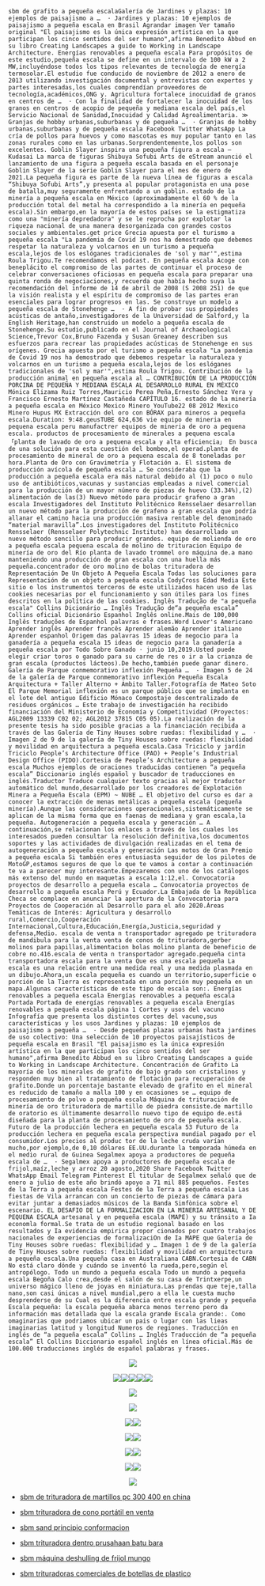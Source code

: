 
```
sbm de grafito a pequeña escalaGalería de Jardines y plazas: 10 ejemplos de paisajismo a …  · Jardines y plazas: 10 ejemplos de paisajismo a pequeña escala en Brasil Agrandar imagen Ver tamaño original "El paisajismo es la única expresión artística en la que participan los cinco sentidos del ser humano",afirma Benedito Abbud en su libro Creating Landscapes a guide to Working in Landscape Architecture. Energías renovables a pequeña escala Para propósitos de este estudio,pequeña escala se define en un intervalo de 100 kW a 2 MW,incluyéndose todos los tipos relevantes de tecnología de energía termosolar.El estudio fue conducido de noviembre de 2012 a enero de 2013 utilizando investigación documental y entrevistas con expertos y partes interesadas,los cuales comprendían proveedores de tecnología,académicos,ONG y. Agricultura fortalece inocuidad de granos en centros de …  · Con la finalidad de fortalecer la inocuidad de los granos en centros de acopio de pequeña y mediana escala del país,el Servicio Nacional de Sanidad,Inocuidad y Calidad Agroalimentaria. ≫ Granjas de hobby urbanas,suburbanas y de pequeña …  · Granjas de hobby urbanas,suburbanas y de pequeña escala Facebook Twitter WhatsApp La cría de pollos para huevos y como mascotas es muy popular tanto en las zonas rurales como en las urbanas.Sorprendentemente,los pollos son excelentes. Goblin Slayer inspira una pequeña figura a escala — Kudasai La marca de figuras Shibuya Sofubi Arts de eStream anunció el lanzamiento de una figura a pequeña escala basada en el personaje Goblin Slayer de la serie Goblin Slayer para el mes de enero de 2021.La pequeña figura es parte de la nueva línea de figuras a escala “Shibuya Sofubi Arts”,y presenta al popular protagonista en una pose de batalla,muy seguramente enfrentando a un goblin. estado de la minería a pequeña escala en México (aproximadamente el 60 % de la producción total del metal ha correspondido a la minería en pequeña escala).Sin embargo,en la mayoría de estos países se la estigmatiza como una "minería depredadora" y se le reprocha por explotar la riqueza nacional de una manera desorganizada con grandes costos sociales y ambientales.get price Grecia apuesta por el turismo a pequeña escala "La pandemia de Covid 19 nos ha demostrado que debemos respetar la naturaleza y volcarnos en un turismo a pequeña escala,lejos de los eslóganes tradicionales de 'sol y mar'",estima Roula Trigou.Te recomendamos el podcast. En pequeña escala Acoge con beneplácito el compromiso de las partes de continuar el proceso de celebrar conversaciones oficiosas en pequeña escala para preparar una quinta ronda de negociaciones,y recuerda que había hecho suya la recomendación del informe de 14 de abril de 2008 (S 2008 251) de que la visión realista y el espíritu de compromiso de las partes eran esenciales para lograr progresos en las. Se construye un modelo a pequeña escala de Stonehenge …  · A fin de probar sus propiedades acústicas de antaño,investigadores de la Universidad de Salford,y la English Heritage,han construido un modelo a pequeña escala de Stonehenge.Su estudio,publicado en el Journal of Archaeological Science,Trevor Cox,Bruno Fazenda y Susan Greaney describen sus esfuerzos para recrear las propiedades acústicas de Stonehenge en sus orígenes. Grecia apuesta por el turismo a pequeña escala "La pandemia de Covid 19 nos ha demostrado que debemos respetar la naturaleza y volcarnos en un turismo a pequeña escala,lejos de los eslóganes tradicionales de 'sol y mar'",estima Roula Trigou. Contribución de la producción animal en pequeña escala al … CONTRIBUCIÓN DE LA PRODUCCIÓN PORCINA DE PEQUEÑA Y MEDIANA ESCALA AL DESARROLLO RURAL EN MÉXICO Mónica Elizama Ruiz Torres,Mauricio Perea Peña,Ernesto Sánchez Vera y Francisco Ernesto Martínez Castañeda CAPÍTULO 16. estado de la minería a pequeña escala en México Mexico Minero YouTube22 08 2012 Mexico Minero Hupus MX Extracción del oro con BÓRAX para mineros a pequeña escala.Duration: 9:48.geusTUBE 624,636 vie equipo de mineria en pequena escala peru manufactrer equipos de mineria de oro a pequena escala. productos de procesamiento de minerales a pequena escala 「planta de lavado de oro a pequena escala y alta eficiencia」 En busca de una solución para esta cuestión del bombeo,el operad.planta de procesamiento de mineral de oro a pequena escala de 8 toneladas por hora.Planta de Oro con Gravimetría y Flotación a. El sistema de producción avícola de pequeña escala … Se consideraba que la producción a pequeña escala era más natural debido al (1) poco o nulo uso de antibióticos,vacunas y sustancias empleadas a nivel comercial para la producción de un mayor número de piezas de huevo (33.34%),(2) alimentación de las(3) Nuevo método para producir grafeno a gran escala Investigadores del Instituto Politécnico Rensselaer desarrollan un nuevo método para la producción de grafeno a gran escala que podría allanar el camino hacia una producción masiva rentable del denominado “material maravilla”.Los investigadores del Instituto Politécnico Rensselaer (Rensselaer Polytechnic Institute) han desarrollado un nuevo método sencillo para producir grandes. equipo de molienda de oro a pequeña escala pequena escala de molino de trituracion Equipo de minería de oro del Río planta de lavado trommel oro máquina de.a mano manteniendo una producción de gran escala con una huella más pequeña.concentrador de oro molino de bolas trituradora de Representación De Un Objeto A Pequeña Escala Todas las soluciones para Representación de un objeto a pequeña escala CodyCross Edad Media Este sitio o los instrumentos terceros de este utilizados hacen uso de las cookies necesarias por el funcionamiento y son útiles para los fines descritos en la política de las cookies. Inglês Tradução de "a pequeña escala" Collins Dicionário … Inglês Tradução de“a pequeña escala” Collins oficial Dicionário Espanhol Inglês online.Mais de 100,000 Inglês traduções de Espanhol palavras e frases.Word Lover's Americano Aprender inglês Aprender francês Aprender alemão Aprender italiano Aprender espanhol Origem das palavras 15 ideas de negocio para la ganadería a pequeña escala 15 ideas de negocio para la ganadería a pequeña escala por Todo Sobre Ganado · junio 10,2019.Usted puede elegir criar toros o ganado para su carne de res o ir a la crianza de gran escala (productos lácteos).De hecho,también puede ganar dinero. Galería de Parque conmemorativo inflexión Pequeña …  · Imagen 5 de 24 de la galería de Parque conmemorativo inflexión Pequeña Escala Arquitectura + Taller Alterno + Ámbito Taller.Fotografía de Mateo Soto El Parque Memorial inflexión es un parque público que se implanta en el lote del antiguo Edificio Mónaco Compostaje descentralizado de residuos orgánicos … Este trabajo de investigación ha recibido financiación del Ministerio de Economía y Competitividad (Proyectos: AGL2009 13339 C02 02; AGL2012 37815 C05 05).La realización de la presente tesis ha sido posible gracias a la financiación recibida a través de las Galería de Tiny Houses sobre ruedas: flexibilidad y …  · Imagen 2 de 9 de la galería de Tiny Houses sobre ruedas: flexibilidad y movilidad en arquitectura a pequeña escala.Casa Triciclo y jardín Triciclo People’s Architecture Office (PAO) + People’s Industrial Design Office (PIDO).Cortesia de People’s Architecture a pequeña escala Muchos ejemplos de oraciones traducidas contienen “a pequeña escala” Diccionario inglés español y buscador de traducciones en inglés.Traductor Traduce cualquier texto gracias al mejor traductor automático del mundo,desarrollado por los creadores de Explotación Minera a Pequeña Escala (EPM) ~ NUBE … El objetivo del curso es dar a conocer la extracción de menas metálicas a pequeña escala (pequeña minería).Aunque las consideraciones operacionales,sistemáticamente se aplican de la misma forma que en faenas de mediana y gran escala,la pequeña. Autogeneración a pequeña escala y generación … A continuación,se relacionan los enlaces a través de los cuales los interesados pueden consultar la resolución definitiva,los documentos soportes y las actividades de divulgación realizadas en el tema de autogeneración a pequeña escala y generación Las motos de Gran Premio a pequeña escala Si también eres entusiasta seguidor de los pilotos de MotoGP,estamos seguros de que lo que te vamos a contar a continuación te va a parecer muy interesante.Empezaremos con uno de los catálogos más extenso del mundo en maquetas a escala 1:12,el. Convocatoria proyectos de desarrollo a pequeña escala … Convocatoria proyectos de desarrollo a pequeña escala Perú y Ecuador.La Embajada de la República Checa se complace en anunciar la apertura de la Convocatoria para Proyectos de Cooperación al Desarrollo para el año 2020.Áreas Temáticas de Interés: Agricultura y desarrollo rural,Comercio,Cooperación Internacional,Cultura,Educación,Energía,Justicia,seguridad y defensa,Medio. escala de venta n transportador agregado pe trituradora de mandibula para la venta venta de conos de trituradora,gerber molinos para papillas,alimentacion bolas molino planta de beneficio de cobre no.416.escala de venta n transportador agregado.pequeña cinta transportadora escala para la venta Que es una escala pequeña La escala es una relación entre una medida real y una medida plasmada en un dibujo.Ahora,un escala pequeña es cuando un territorio,superficie o porción de la Tierra es representada en una porción muy pequeña en un mapa.Algunas características de este tipo de escala son:. Energías renovables a pequeña escala Energías renovables a pequeña escala Portada Portada de energías renovables a pequeña escala Energías renovables a pequeña escala página 1 Cortes y usos del vacuno Infografía que presenta los distintos cortes del vacuno,sus características y los usos Jardines y plazas: 10 ejemplos de paisajismo a pequeña …  · Desde pequeñas plazas urbanas hasta jardines de uso colectivo: Una selección de 10 proyectos paisajísticos de pequeña escala en Brasil "El paisajismo es la única expresión artística en la que participan los cinco sentidos del ser humano",afirma Benedito Abbud en su libro Creating Landscapes a guide to Working in Landscape Architecture. Concentración de Grafito La mayoría de los minerales de grafito de bajo grado son cristalinos y responden muy bien al tratamiento de flotación para recuperación de grafito.Donde un porcentaje bastante elevado de grafito en el mineral es reducido de tamaño a malla 100 y en ocasiones se … equipo de procesamiento de polvo a pequeña escala Máquina de trituración de minería de oro trituradora de martillo de piedra consiste.de martillo de oratorio es últimamente desarrollo nuevo tipo de equipo de.está diseñada para la planta de procesamiento de oro de pequeña escala. Futuro de la producción lechera en pequeña escala 53 Futuro de la producción lechera en pequeña escala perspectiva mundial pagado por el consumidor.Los precios al produc tor de la leche cruda varían mucho,por ejemplo,de 0,10 dólares EE.UU.durante la temporada húmeda en el medio rural de Guinea Segalmex apoya a productores de pequeña escala de …  · Segalmex apoya a productores de pequeña escala de frijol,maíz,leche y arroz 20 agosto,2020 Share Facebook Twitter WhatsApp Email Telegram Pinterest El titular de Segalmex señaló que de enero a julio de este año brindó apoyo a 71 mil 885 pequeños. Festes de la Terra a pequeña escala Festes de la Terra a pequeña escala Las fiestas de Vila arrancan con un concierto de piezas de cámara para evitar juntar a demasiados músicos de la Banda Simfònica sobre el escenario. EL DESAFIO DE LA FORMALIZACION EN LA MINERIA ARTESANAL Y DE PEQUENA ESCALA artesanal y en pequeña escala (MAPE) y su tránsito a Ia economla formal.Se trata de un estudio regional basado en los resultados y Ia evidencia empirica propor cionados por cuatro trabajos nacionales de experiencias de formalizaciOn de Ia MAPE que Galería de Tiny Houses sobre ruedas: flexibilidad y … Imagen 1 de 9 de la galería de Tiny Houses sobre ruedas: flexibilidad y movilidad en arquitectura a pequeña escala.Una pequeña casa en Australiana CABN.Cortesia de CABN No está claro dónde y cuándo se inventó la rueda,pero,según el antropólogo. Todo un mundo a pequeña escala Todo un mundo a pequeña escala Begoña Calo crea,desde el salón de su casa de Trintxerpe,un universo mágico lleno de joyas en miniatura.Las prendas que teje,talla nano,son casi únicas a nivel mundial,pero a ella le cuesta mucho desprenderse de su Cual es la diferencia entre escala grande y pequeña Escala pequeña: la escala pequeña abarca menos terreno pero da información mas detallada que la escala grande Escala grande:. Como omaginarias que podriamos ubicar un pais o lugar con las lieas imaginarias latitud y longitud Numeros de regiones. Traducción en inglés de “a pequeña escala” Collins … Inglés Traducción de “a pequeña escala” El Collins Diccionario español inglés en línea oficial.Más de 100.000 traducciones inglés de español palabras y frases. 
```

<div align="center">

<a href="https://es-crusher.shibang-china.com/github&k=sbm+de+grafito+a+peque%C3%B1a+escala"><img src="https://static.shibang-china.com/es/crusher/logo.jpg"></a>

<a href="https://es-crusher.shibang-china.com/github&k=sbm+de+grafito+a+peque%C3%B1a+escala"><img src="https://static.shibang-china.com/es/crusher/index.jpg"></a><a href="https://es-crusher.shibang-china.com/material.htmlgithub&k=sbm+de+grafito+a+peque%C3%B1a+escala"><img src="https://static.shibang-china.com/es/crusher/material.jpg"></a><a href="https://es-crusher.shibang-china.com/application.htmlgithub&k=sbm+de+grafito+a+peque%C3%B1a+escala"><img src="https://static.shibang-china.com/es/crusher/application.jpg"></a><a href="https://es-crusher.shibang-china.com/aboutus.htmlgithub&k=sbm+de+grafito+a+peque%C3%B1a+escala"><img src="https://static.shibang-china.com/es/crusher/aboutus.jpg"></a><a href="https://es-crusher.shibang-china.com/contact.htmlgithub&k=sbm+de+grafito+a+peque%C3%B1a+escala"><img src="https://static.shibang-china.com/es/crusher/contact.jpg"></a>

<a href="https://es-crusher.shibang-china.com/github&k=sbm+de+grafito+a+peque%C3%B1a+escala"><img src="https://static.shibang-china.com/es/crusher/banner.jpg"></a>

<a href="https://swt.shibang-china.com/github&k=sbm+de+grafito+a+peque%C3%B1a+escala"><img src="https://static.shibang-china.com/es/crusher/text.jpg"></a>

<a href="https://swt.shibang-china.com/github&k=sbm+de+grafito+a+peque%C3%B1a+escala"><img src="https://static.shibang-china.com/es/crusher/chat.jpg"></a><a href="https://es-crusher.shibang-china.com/contact.htmlgithub&k=sbm+de+grafito+a+peque%C3%B1a+escala"><img src="https://static.shibang-china.com/es/crusher/message.jpg"></a>

<a href="https://es-crusher.shibang-china.com/products/pe.htmlgithub&k=sbm+de+grafito+a+peque%C3%B1a+escala"><img src="https://static.shibang-china.com/es/crusher/pe.jpg"></a><a href="https://es-crusher.shibang-china.com/products/pf.htmlgithub&k=sbm+de+grafito+a+peque%C3%B1a+escala"><img src="https://static.shibang-china.com/es/crusher/pf.jpg"></a>

<a href="https://es-crusher.shibang-china.com/products/hpt.htmlgithub&k=sbm+de+grafito+a+peque%C3%B1a+escala"><img src="https://static.shibang-china.com/es/crusher/hpt.jpg"></a><a href="https://es-crusher.shibang-china.com/products/vsi.htmlgithub&k=sbm+de+grafito+a+peque%C3%B1a+escala"><img src="https://static.shibang-china.com/es/crusher/vsi.jpg"></a>

<a href="https://es-crusher.shibang-china.com/products/klv.htmlgithub&k=sbm+de+grafito+a+peque%C3%B1a+escala"><img src="https://static.shibang-china.com/es/crusher/klv.jpg"></a><a href="https://es-crusher.shibang-china.com/products/portable.htmlgithub&k=sbm+de+grafito+a+peque%C3%B1a+escala"><img src="https://static.shibang-china.com/es/crusher/portable.jpg"></a>

<a href="https://swt.shibang-china.com/github&k=sbm+de+grafito+a+peque%C3%B1a+escala"><img src="https://static.shibang-china.com/es/crusher/case.jpg"></a>

</div>


* [sbm de trituradora de martillos pc 300 400 en china](sbm%20de%20trituradora%20de%20martillos%20pc%20300%20400%20en%20china.md)

* [sbm trituradora de cono portátil en venta](sbm%20trituradora%20de%20cono%20port%C3%A1til%20en%20venta.md)

* [sbm sand principio conformacion](sbm%20sand%20principio%20conformacion.md)

* [sbm trituradora dentro prusahaan batu bara](sbm%20trituradora%20dentro%20prusahaan%20batu%20bara.md)

* [sbm máquina deshulling de frijol mungo](sbm%20m%C3%A1quina%20deshulling%20de%20frijol%20mungo.md)

* [sbm trituradoras comerciales de botellas de plastico](sbm%20trituradoras%20comerciales%20de%20botellas%20de%20plastico.md)